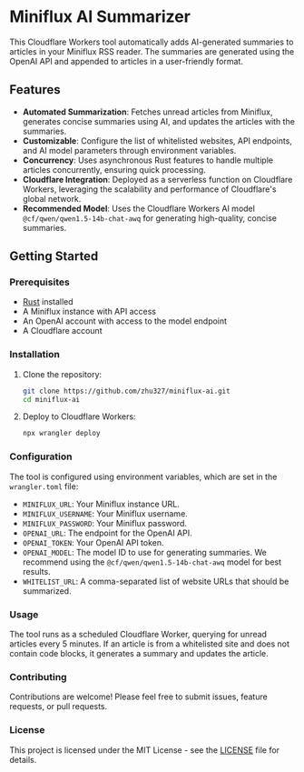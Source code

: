 # Miniflux AI Summarizer

This Cloudflare Workers tool automatically adds AI-generated summaries to articles in your Miniflux RSS reader. The summaries are generated using the OpenAI API and appended to articles in a user-friendly format.

## Features

- **Automated Summarization**: Fetches unread articles from Miniflux, generates concise summaries using AI, and updates the articles with the summaries.
- **Customizable**: Configure the list of whitelisted websites, API endpoints, and AI model parameters through environment variables.
- **Concurrency**: Uses asynchronous Rust features to handle multiple articles concurrently, ensuring quick processing.
- **Cloudflare Integration**: Deployed as a serverless function on Cloudflare Workers, leveraging the scalability and performance of Cloudflare's global network.
- **Recommended Model**: Uses the Cloudflare Workers AI model `@cf/qwen/qwen1.5-14b-chat-awq` for generating high-quality, concise summaries.

## Getting Started

### Prerequisites

- [Rust](https://www.rust-lang.org/tools/install) installed
- A Miniflux instance with API access
- An OpenAI account with access to the model endpoint
- A Cloudflare account

### Installation

1. Clone the repository:
   ```bash
   git clone https://github.com/zhu327/miniflux-ai.git
   cd miniflux-ai
   ```

2. Deploy to Cloudflare Workers:
   ```bash
   npx wrangler deploy
   ```

### Configuration

The tool is configured using environment variables, which are set in the `wrangler.toml` file:

- `MINIFLUX_URL`: Your Miniflux instance URL.
- `MINIFLUX_USERNAME`: Your Miniflux username.
- `MINIFLUX_PASSWORD`: Your Miniflux password.
- `OPENAI_URL`: The endpoint for the OpenAI API.
- `OPENAI_TOKEN`: Your OpenAI API token.
- `OPENAI_MODEL`: The model ID to use for generating summaries. We recommend using the `@cf/qwen/qwen1.5-14b-chat-awq` model for best results.
- `WHITELIST_URL`: A comma-separated list of website URLs that should be summarized.

### Usage

The tool runs as a scheduled Cloudflare Worker, querying for unread articles every 5 minutes. If an article is from a whitelisted site and does not contain code blocks, it generates a summary and updates the article.

### Contributing

Contributions are welcome! Please feel free to submit issues, feature requests, or pull requests.

### License

This project is licensed under the MIT License - see the [LICENSE](LICENSE) file for details.
